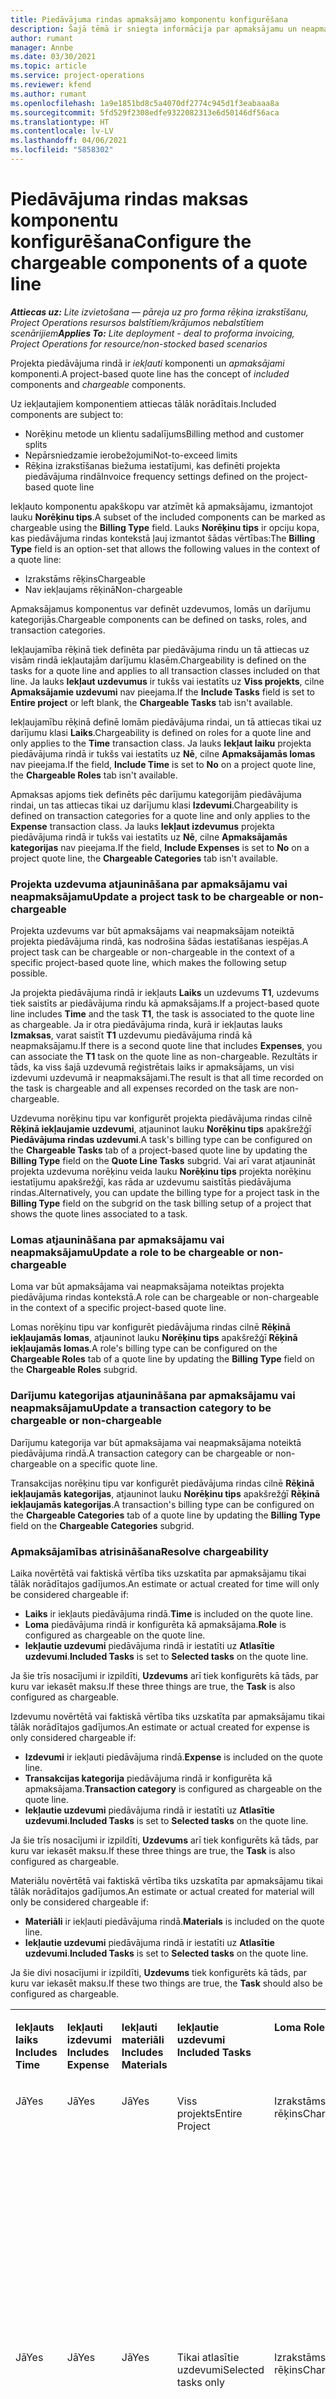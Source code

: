 ```yaml
---
title: Piedāvājuma rindas apmaksājamo komponentu konfigurēšana
description: Šajā tēmā ir sniegta informācija par apmaksājamu un neapmaksājamu komponentu iestatīšanu projekta piedāvājuma rindā.
author: rumant
manager: Annbe
ms.date: 03/30/2021
ms.topic: article
ms.service: project-operations
ms.reviewer: kfend
ms.author: rumant
ms.openlocfilehash: 1a9e1851bd8c5a4070df2774c945d1f3eabaaa8a
ms.sourcegitcommit: 5fd529f2308edfe9322082313e6d50146df56aca
ms.translationtype: HT
ms.contentlocale: lv-LV
ms.lasthandoff: 04/06/2021
ms.locfileid: "5858302"
---
```

# <a name="configure-the-chargeable-components-of-a-quote-line"></a><span data-ttu-id="8f1f4-103">Piedāvājuma rindas maksas komponentu konfigurēšana</span><span class="sxs-lookup"><span data-stu-id="8f1f4-103">Configure the chargeable components of a quote line</span></span> 

<span data-ttu-id="8f1f4-104">_**Attiecas uz:** Lite izvietošana — pāreja uz pro forma rēķina izrakstīšanu, Project Operations resursos balstītiem/krājumos nebalstītiem scenārijiem_</span><span class="sxs-lookup"><span data-stu-id="8f1f4-104">_**Applies To:** Lite deployment - deal to proforma invoicing, Project Operations for resource/non-stocked based scenarios_</span></span>

<span data-ttu-id="8f1f4-105">Projekta piedāvājuma rindā ir *iekļauti* komponenti un *apmaksājami* komponenti.</span><span class="sxs-lookup"><span data-stu-id="8f1f4-105">A project-based quote line has the concept of *included* components and *chargeable* components.</span></span>

<span data-ttu-id="8f1f4-106">Uz iekļautajiem komponentiem attiecas tālāk norādītais.</span><span class="sxs-lookup"><span data-stu-id="8f1f4-106">Included components are subject to:</span></span>

  - <span data-ttu-id="8f1f4-107">Norēķinu metode un klientu sadalījums</span><span class="sxs-lookup"><span data-stu-id="8f1f4-107">Billing method and customer splits</span></span>
  - <span data-ttu-id="8f1f4-108">Nepārsniedzamie ierobežojumi</span><span class="sxs-lookup"><span data-stu-id="8f1f4-108">Not-to-exceed limits</span></span> 
  - <span data-ttu-id="8f1f4-109">Rēķina izrakstīšanas biežuma iestatījumi, kas definēti projekta piedāvājuma rindā</span><span class="sxs-lookup"><span data-stu-id="8f1f4-109">Invoice frequency settings defined on the project-based quote line</span></span>

<span data-ttu-id="8f1f4-110">Iekļauto komponentu apakškopu var atzīmēt kā apmaksājamu, izmantojot lauku **Norēķinu tips**.</span><span class="sxs-lookup"><span data-stu-id="8f1f4-110">A subset of the included components can be marked as chargeable using the **Billing Type** field.</span></span> <span data-ttu-id="8f1f4-111">Lauks **Norēķinu tips** ir opciju kopa, kas piedāvājuma rindas kontekstā ļauj izmantot šādas vērtības:</span><span class="sxs-lookup"><span data-stu-id="8f1f4-111">The **Billing Type** field is an option-set that allows the following values in the context of a quote line:</span></span>

  - <span data-ttu-id="8f1f4-112">Izrakstāms rēķins</span><span class="sxs-lookup"><span data-stu-id="8f1f4-112">Chargeable</span></span>
  - <span data-ttu-id="8f1f4-113">Nav iekļaujams rēķinā</span><span class="sxs-lookup"><span data-stu-id="8f1f4-113">Non-chargeable</span></span>

<span data-ttu-id="8f1f4-114">Apmaksājamus komponentus var definēt uzdevumos, lomās un darījumu kategorijās.</span><span class="sxs-lookup"><span data-stu-id="8f1f4-114">Chargeable components can be defined on tasks, roles, and transaction categories.</span></span>

<span data-ttu-id="8f1f4-115">Iekļaujamība rēķinā tiek definēta par piedāvājuma rindu un tā attiecas uz visām rindā iekļautajām darījumu klasēm.</span><span class="sxs-lookup"><span data-stu-id="8f1f4-115">Chargeability is defined on the tasks for a quote line and applies to all transaction classes included on that line.</span></span> <span data-ttu-id="8f1f4-116">Ja lauks **Iekļaut uzdevumus** ir tukšs vai iestatīts uz **Viss projekts**, cilne **Apmaksājamie uzdevumi** nav pieejama.</span><span class="sxs-lookup"><span data-stu-id="8f1f4-116">If the **Include Tasks** field is set to **Entire project** or left blank, the **Chargeable Tasks** tab isn't available.</span></span>

<span data-ttu-id="8f1f4-117">Iekļaujamību rēķinā definē lomām piedāvājuma rindai, un tā attiecas tikai uz darījumu klasi **Laiks**.</span><span class="sxs-lookup"><span data-stu-id="8f1f4-117">Chargeability is defined on roles for a quote line and only applies to the **Time** transaction class.</span></span> <span data-ttu-id="8f1f4-118">Ja lauks **Iekļaut laiku** projekta piedāvājuma rindā ir tukšs vai iestatīts uz **Nē**, cilne **Apmaksājamās lomas** nav pieejama.</span><span class="sxs-lookup"><span data-stu-id="8f1f4-118">If the field, **Include Time** is set to **No** on a project quote line, the **Chargeable Roles** tab isn't available.</span></span>

<span data-ttu-id="8f1f4-119">Apmaksas apjoms tiek definēts pēc darījumu kategorijām piedāvājuma rindai, un tas attiecas tikai uz darījumu klasi **Izdevumi**.</span><span class="sxs-lookup"><span data-stu-id="8f1f4-119">Chargeability is defined on transaction categories for a  quote line and only applies to the **Expense** transaction class.</span></span> <span data-ttu-id="8f1f4-120">Ja lauks **Iekļaut izdevumus** projekta piedāvājuma rindā ir tukšs vai iestatīts uz **Nē**, cilne **Apmaksājamās kategorijas** nav pieejama.</span><span class="sxs-lookup"><span data-stu-id="8f1f4-120">If the field, **Include Expenses** is set to **No** on a project quote line, the **Chargeable Categories** tab isn't available.</span></span>

### <a name="update-a-project-task-to-be-chargeable-or-non-chargeable"></a><span data-ttu-id="8f1f4-121">Projekta uzdevuma atjaunināšana par apmaksājamu vai neapmaksājamu</span><span class="sxs-lookup"><span data-stu-id="8f1f4-121">Update a project task to be chargeable or non-chargeable</span></span>

<span data-ttu-id="8f1f4-122">Projekta uzdevums var būt apmaksājams vai neapmaksājam noteiktā projekta piedāvājuma rindā, kas nodrošina šādas iestatīšanas iespējas.</span><span class="sxs-lookup"><span data-stu-id="8f1f4-122">A project task can be chargeable or non-chargeable in the context of a specific project-based quote line, which makes the following setup possible.</span></span>

<span data-ttu-id="8f1f4-123">Ja projekta piedāvājuma rindā ir iekļauts **Laiks** un uzdevums **T1**, uzdevums tiek saistīts ar piedāvājuma rindu kā apmaksājams.</span><span class="sxs-lookup"><span data-stu-id="8f1f4-123">If a project-based quote line includes **Time** and the task **T1**, the task is associated to the quote line as chargeable.</span></span> <span data-ttu-id="8f1f4-124">Ja ir otra piedāvājuma rinda, kurā ir iekļautas lauks **Izmaksas**, varat saistīt **T1** uzdevumu piedāvājuma rindā kā neapmaksājamu.</span><span class="sxs-lookup"><span data-stu-id="8f1f4-124">If there is a second quote line that includes **Expenses**, you can associate the **T1** task on the quote line as non-chargeable.</span></span> <span data-ttu-id="8f1f4-125">Rezultāts ir tāds, ka viss šajā uzdevumā reģistrētais laiks ir apmaksājams, un visi izdevumi uzdevumā ir neapmaksājami.</span><span class="sxs-lookup"><span data-stu-id="8f1f4-125">The result is that all time recorded on the task is chargeable and all expenses recorded on the task are non-chargeable.</span></span>

<span data-ttu-id="8f1f4-126">Uzdevuma norēķinu tipu var konfigurēt projekta piedāvājuma rindas cilnē **Rēķinā iekļaujamie uzdevumi**, atjauninot lauku **Norēķinu tips** apakšrežģī **Piedāvājuma rindas uzdevumi**.</span><span class="sxs-lookup"><span data-stu-id="8f1f4-126">A task's billing type can be configured on the **Chargeable Tasks** tab of a project-based quote line by updating the **Billing Type** field on the **Quote Line Tasks** subgrid.</span></span> <span data-ttu-id="8f1f4-127">Vai arī varat atjaunināt projekta uzdevuma norēķinu veida lauku **Norēķinu tips** projekta norēķinu iestatījumu apakšrežģī, kas rāda ar uzdevumu saistītās piedāvājuma rindas.</span><span class="sxs-lookup"><span data-stu-id="8f1f4-127">Alternatively, you can update the billing type for a project task in the **Billing Type** field on the subgrid on the task billing setup of a project that shows the quote lines associated to a task.</span></span>

### <a name="update-a-role-to-be-chargeable-or-non-chargeable"></a><span data-ttu-id="8f1f4-128">Lomas atjaunināšana par apmaksājamu vai neapmaksājamu</span><span class="sxs-lookup"><span data-stu-id="8f1f4-128">Update a role to be chargeable or non-chargeable</span></span>

<span data-ttu-id="8f1f4-129">Loma var būt apmaksājama vai neapmaksājama noteiktas projekta piedāvājuma rindas kontekstā.</span><span class="sxs-lookup"><span data-stu-id="8f1f4-129">A role can be chargeable or non-chargeable in the context of a specific project-based quote line.</span></span>

<span data-ttu-id="8f1f4-130">Lomas norēķinu tipu var konfigurēt piedāvājuma rindas cilnē **Rēķinā iekļaujamās lomas**, atjauninot lauku **Norēķinu tips** apakšrežģī **Rēķinā iekļaujamās lomas**.</span><span class="sxs-lookup"><span data-stu-id="8f1f4-130">A role's billing type can be configured on the **Chargeable Roles** tab of a quote line by updating the **Billing Type** field on the **Chargeable Roles** subgrid.</span></span>

### <a name="update-a-transaction-category-to-be-chargeable-or-non-chargeable"></a><span data-ttu-id="8f1f4-131">Darījumu kategorijas atjaunināšana par apmaksājamu vai neapmaksājamu</span><span class="sxs-lookup"><span data-stu-id="8f1f4-131">Update a transaction category to be chargeable or non-chargeable</span></span>

<span data-ttu-id="8f1f4-132">Darījumu kategorija var būt apmaksājama vai neapmaksājama noteiktā piedāvājuma rindā.</span><span class="sxs-lookup"><span data-stu-id="8f1f4-132">A transaction category can be chargeable or non-chargeable on a specific quote line.</span></span>

<span data-ttu-id="8f1f4-133">Transakcijas norēķinu tipu var konfigurēt piedāvājuma rindas cilnē **Rēķinā iekļaujamās kategorijas**, atjauninot lauku **Norēķinu tips** apakšrežģī **Rēķinā iekļaujamās kategorijas**.</span><span class="sxs-lookup"><span data-stu-id="8f1f4-133">A transaction's billing type can be configured on the **Chargeable Categories** tab of a quote line by updating the **Billing Type** field on the **Chargeable Categories** subgrid.</span></span>

### <a name="resolve-chargeability"></a><span data-ttu-id="8f1f4-134">Apmaksājamības atrisināšana</span><span class="sxs-lookup"><span data-stu-id="8f1f4-134">Resolve chargeability</span></span>
<span data-ttu-id="8f1f4-135">Laika novērtētā vai faktiskā vērtība tiks uzskatīta par apmaksājamu tikai tālāk norādītajos gadījumos.</span><span class="sxs-lookup"><span data-stu-id="8f1f4-135">An estimate or actual created for time will only be considered chargeable if:</span></span>

   - <span data-ttu-id="8f1f4-136">**Laiks** ir iekļauts piedāvājuma rindā.</span><span class="sxs-lookup"><span data-stu-id="8f1f4-136">**Time** is included on the quote line.</span></span>
   - <span data-ttu-id="8f1f4-137">**Loma** piedāvājuma rindā ir konfigurēta kā apmaksājama.</span><span class="sxs-lookup"><span data-stu-id="8f1f4-137">**Role** is configured as chargeable on the quote line.</span></span>
   - <span data-ttu-id="8f1f4-138">**Iekļautie uzdevumi** piedāvājuma rindā ir iestatīti uz **Atlasītie uzdevumi**.</span><span class="sxs-lookup"><span data-stu-id="8f1f4-138">**Included Tasks** is set to **Selected tasks** on the quote line.</span></span> 

<span data-ttu-id="8f1f4-139">Ja šie trīs nosacījumi ir izpildīti, **Uzdevums** arī tiek konfigurēts kā tāds, par kuru var iekasēt maksu.</span><span class="sxs-lookup"><span data-stu-id="8f1f4-139">If these three things are true, the **Task** is also configured as chargeable.</span></span> 

<span data-ttu-id="8f1f4-140">Izdevumu novērtētā vai faktiskā vērtība tiks uzskatīta par apmaksājamu tikai tālāk norādītajos gadījumos.</span><span class="sxs-lookup"><span data-stu-id="8f1f4-140">An estimate or actual created for expense is only considered chargeable if:</span></span> 

   - <span data-ttu-id="8f1f4-141">**Izdevumi** ir iekļauti piedāvājuma rindā.</span><span class="sxs-lookup"><span data-stu-id="8f1f4-141">**Expense** is included on the quote line.</span></span>
   - <span data-ttu-id="8f1f4-142">**Transakcijas kategorija** piedāvājuma rindā ir konfigurēta kā apmaksājama.</span><span class="sxs-lookup"><span data-stu-id="8f1f4-142">**Transaction category** is configured as chargeable on the quote line.</span></span>
   - <span data-ttu-id="8f1f4-143">**Iekļautie uzdevumi** piedāvājuma rindā ir iestatīti uz **Atlasītie uzdevumi**.</span><span class="sxs-lookup"><span data-stu-id="8f1f4-143">**Included Tasks** is set to **Selected tasks** on the quote line.</span></span>

<span data-ttu-id="8f1f4-144">Ja šie trīs nosacījumi ir izpildīti, **Uzdevums** arī tiek konfigurēts kā tāds, par kuru var iekasēt maksu.</span><span class="sxs-lookup"><span data-stu-id="8f1f4-144">If these three things are true, the **Task** is also configured as chargeable.</span></span> 

<span data-ttu-id="8f1f4-145">Materiālu novērtētā vai faktiskā vērtība tiks uzskatīta par apmaksājamu tikai tālāk norādītajos gadījumos.</span><span class="sxs-lookup"><span data-stu-id="8f1f4-145">An estimate or actual created for material will only be considered chargeable if:</span></span>

   - <span data-ttu-id="8f1f4-146">**Materiāli** ir iekļauti piedāvājuma rindā.</span><span class="sxs-lookup"><span data-stu-id="8f1f4-146">**Materials** is included on the quote line.</span></span>
   - <span data-ttu-id="8f1f4-147">**Iekļautie uzdevumi** piedāvājuma rindā ir iestatīti uz **Atlasītie uzdevumi**.</span><span class="sxs-lookup"><span data-stu-id="8f1f4-147">**Included Tasks** is set to **Selected tasks** on the quote line.</span></span>

<span data-ttu-id="8f1f4-148">Ja šie divi nosacījumi ir izpildīti, **Uzdevums** tiek konfigurēts kā tāds, par kuru var iekasēt maksu.</span><span class="sxs-lookup"><span data-stu-id="8f1f4-148">If these two things are true, the **Task** should also be configured as chargeable.</span></span> 


<table border="0" cellspacing="0" cellpadding="0">
    <tbody>
        <tr>
            <td width="70" valign="top">
                <p><span data-ttu-id="8f1f4-149">
                    <strong>Iekļauts laiks</strong>
                </span><span class="sxs-lookup"><span data-stu-id="8f1f4-149">
                    <strong>Includes Time</strong>
                </span></span></p>
            </td>
            <td width="78" valign="top">
                <p><span data-ttu-id="8f1f4-150">
                    <strong>Iekļauti izdevumi</strong>
                    <strong></strong>
                </span><span class="sxs-lookup"><span data-stu-id="8f1f4-150">
                    <strong>Includes Expense</strong>
                    <strong></strong>
                </span></span></p>
            </td>
            <td width="63" valign="top">
                <p><span data-ttu-id="8f1f4-151">
                    <strong>Iekļauti materiāli</strong>
                    <strong></strong>
                </span><span class="sxs-lookup"><span data-stu-id="8f1f4-151">
                    <strong>Includes Materials</strong>
                    <strong></strong>
                </span></span></p>
            </td>
            <td width="75" valign="top">
                <p><span data-ttu-id="8f1f4-152">
                    <strong>Iekļautie uzdevumi</strong>
                    <strong></strong>
                </span><span class="sxs-lookup"><span data-stu-id="8f1f4-152">
                    <strong>Included Tasks</strong>
                    <strong></strong>
                </span></span></p>
            </td>
            <td width="65" valign="top">
                <p><span data-ttu-id="8f1f4-153">
                    <strong>Loma</strong>
                    <strong></strong>
                </span><span class="sxs-lookup"><span data-stu-id="8f1f4-153">
                    <strong>Role</strong>
                    <strong></strong>
                </span></span></p>
            </td>
            <td width="70" valign="top">
                <p><span data-ttu-id="8f1f4-154">
                    <strong>Kategorija</strong>
                    <strong></strong>
                </span><span class="sxs-lookup"><span data-stu-id="8f1f4-154">
                    <strong>Category</strong>
                    <strong></strong>
                </span></span></p>
            </td>
            <td width="65" valign="top">
                <p><span data-ttu-id="8f1f4-155">
                    <strong>Uzdevums</strong>
                    <strong></strong>
                </span><span class="sxs-lookup"><span data-stu-id="8f1f4-155">
                    <strong>Task</strong>
                    <strong></strong>
                </span></span></p>
            </td>
            <td width="350" valign="top">
                <p><span data-ttu-id="8f1f4-156">
                    <strong>Iekasēšanas ietekme</strong>
                </span><span class="sxs-lookup"><span data-stu-id="8f1f4-156">
                    <strong>Chargeability impact</strong>
                </span></span></p>
            </td>
        </tr>
        <tr>
            <td width="70" valign="top">
                <p>
<span data-ttu-id="8f1f4-157">Jā</span><span class="sxs-lookup"><span data-stu-id="8f1f4-157">Yes</span></span> </p>
            </td>
            <td width="78" valign="top">
                <p>
<span data-ttu-id="8f1f4-158">Jā</span><span class="sxs-lookup"><span data-stu-id="8f1f4-158">Yes</span></span> </p>
            </td>
            <td width="63" valign="top">
                <p>
<span data-ttu-id="8f1f4-159">Jā</span><span class="sxs-lookup"><span data-stu-id="8f1f4-159">Yes</span></span> </p>
            </td>
            <td width="75" valign="top">
                <p>
<span data-ttu-id="8f1f4-160">Viss projekts</span><span class="sxs-lookup"><span data-stu-id="8f1f4-160">Entire Project</span></span> </p>
            </td>
            <td width="65" valign="top">
                <p>
<span data-ttu-id="8f1f4-161">Izrakstāms rēķins</span><span class="sxs-lookup"><span data-stu-id="8f1f4-161">Chargeable</span></span> </p>
            </td>
            <td width="70" valign="top">
                <p>
<span data-ttu-id="8f1f4-162">Izrakstāms rēķins</span><span class="sxs-lookup"><span data-stu-id="8f1f4-162">Chargeable</span></span> </p>
            </td>
            <td width="65" valign="top">
                <p>
<span data-ttu-id="8f1f4-163">Nevar iestatīt</span><span class="sxs-lookup"><span data-stu-id="8f1f4-163">Cannot be set</span></span> </p>
            </td>
            <td width="350" valign="top">
                <p>
<span data-ttu-id="8f1f4-164">Norēķini par laika faktiskajiem datiem: Apmaksājams</span><span class="sxs-lookup"><span data-stu-id="8f1f4-164">Billing on a time actual: Chargeable</span></span> </p>
                <p>
<span data-ttu-id="8f1f4-165">Norēķinu veids par izdevumu faktiskajiem datiem: Apmaksājams</span><span class="sxs-lookup"><span data-stu-id="8f1f4-165">Billing type on expense actual: Chargeable</span></span> </p>
                <p>
<span data-ttu-id="8f1f4-166">Rēķina tips faktiskajām materiālu vērtībām: iekasējams</span><span class="sxs-lookup"><span data-stu-id="8f1f4-166">Billing type on material actual: Chargeable</span></span> </p>
            </td>
        </tr>
        <tr>
            <td width="70" valign="top">
                <p>
<span data-ttu-id="8f1f4-167">Jā</span><span class="sxs-lookup"><span data-stu-id="8f1f4-167">Yes</span></span> </p>
            </td>
            <td width="78" valign="top">
                <p>
<span data-ttu-id="8f1f4-168">Jā</span><span class="sxs-lookup"><span data-stu-id="8f1f4-168">Yes</span></span> </p>
            </td>
            <td width="63" valign="top">
                <p>
<span data-ttu-id="8f1f4-169">Jā</span><span class="sxs-lookup"><span data-stu-id="8f1f4-169">Yes</span></span> </p>
            </td>
            <td width="75" valign="top">
                <p>
<span data-ttu-id="8f1f4-170">Tikai atlasītie uzdevumi</span><span class="sxs-lookup"><span data-stu-id="8f1f4-170">Selected tasks only</span></span> </p>
            </td>
            <td width="65" valign="top">
                <p>
<span data-ttu-id="8f1f4-171">Izrakstāms rēķins</span><span class="sxs-lookup"><span data-stu-id="8f1f4-171">Chargeable</span></span> </p>
            </td>
            <td width="70" valign="top">
                <p>
<span data-ttu-id="8f1f4-172">Izrakstāms rēķins</span><span class="sxs-lookup"><span data-stu-id="8f1f4-172">Chargeable</span></span> </p>
            </td>
            <td width="65" valign="top">
                <p>
<span data-ttu-id="8f1f4-173">Izrakstāms rēķins</span><span class="sxs-lookup"><span data-stu-id="8f1f4-173">Chargeable</span></span> </p>
            </td>
            <td width="350" valign="top">
                <p>
<span data-ttu-id="8f1f4-174">Norēķini par laika faktiskajiem datiem: Apmaksājams</span><span class="sxs-lookup"><span data-stu-id="8f1f4-174">Billing on a time actual: Chargeable</span></span> </p>
                <p>
<span data-ttu-id="8f1f4-175">Norēķinu veids par izdevumu faktiskajiem datiem: Apmaksājams</span><span class="sxs-lookup"><span data-stu-id="8f1f4-175">Billing type on expense actual: Chargeable</span></span> </p>
                <p>
<span data-ttu-id="8f1f4-176">Rēķina tips faktiskajām materiālu vērtībām: iekasējams</span><span class="sxs-lookup"><span data-stu-id="8f1f4-176">Billing type on material actual: Chargeable</span></span> </p>
            </td>
        </tr>
        <tr>
            <td width="70" valign="top">
                <p>
<span data-ttu-id="8f1f4-177">Jā</span><span class="sxs-lookup"><span data-stu-id="8f1f4-177">Yes</span></span> </p>
            </td>
            <td width="78" valign="top">
                <p>
<span data-ttu-id="8f1f4-178">Jā</span><span class="sxs-lookup"><span data-stu-id="8f1f4-178">Yes</span></span> </p>
            </td>
            <td width="63" valign="top">
                <p>
<span data-ttu-id="8f1f4-179">Jā</span><span class="sxs-lookup"><span data-stu-id="8f1f4-179">Yes</span></span> </p>
            </td>
            <td width="75" valign="top">
                <p>
<span data-ttu-id="8f1f4-180">Tikai atlasītie uzdevumi</span><span class="sxs-lookup"><span data-stu-id="8f1f4-180">Selected tasks only</span></span> </p>
            </td>
            <td width="65" valign="top">
                <p><span data-ttu-id="8f1f4-181">
                    <strong>Nav iekasējams</strong>
                </span><span class="sxs-lookup"><span data-stu-id="8f1f4-181">
                    <strong>Non - Chargeable</strong>
                </span></span></p>
            </td>
            <td width="70" valign="top">
                <p>
<span data-ttu-id="8f1f4-182">Izrakstāms rēķins</span><span class="sxs-lookup"><span data-stu-id="8f1f4-182">Chargeable</span></span> </p>
            </td>
            <td width="65" valign="top">
                <p>
<span data-ttu-id="8f1f4-183">Izrakstāms rēķins</span><span class="sxs-lookup"><span data-stu-id="8f1f4-183">Chargeable</span></span> </p>
            </td>
            <td width="350" valign="top">
                <p>
<span data-ttu-id="8f1f4-184">Rēķins par laika faktiskajām vērtībam: <strong>Nav iekasējams</strong>
                </span><span class="sxs-lookup"><span data-stu-id="8f1f4-184">Billing on a time actual: <strong>Non-Chargeable</strong>
                </span></span></p>
                <p>
<span data-ttu-id="8f1f4-185">Norēķinu veids par izdevumu faktiskajiem datiem: Apmaksājams</span><span class="sxs-lookup"><span data-stu-id="8f1f4-185">Billing type on expense actual: Chargeable</span></span> </p>
                <p>
<span data-ttu-id="8f1f4-186">Rēķina tips faktiskajām materiālu vērtībām: iekasējams</span><span class="sxs-lookup"><span data-stu-id="8f1f4-186">Billing type on material actual: Chargeable</span></span> </p>
            </td>
        </tr>
        <tr>
            <td width="70" valign="top">
                <p>
<span data-ttu-id="8f1f4-187">Jā</span><span class="sxs-lookup"><span data-stu-id="8f1f4-187">Yes</span></span> </p>
            </td>
            <td width="78" valign="top">
                <p>
<span data-ttu-id="8f1f4-188">Jā</span><span class="sxs-lookup"><span data-stu-id="8f1f4-188">Yes</span></span> </p>
            </td>
            <td width="63" valign="top">
                <p>
<span data-ttu-id="8f1f4-189">Jā</span><span class="sxs-lookup"><span data-stu-id="8f1f4-189">Yes</span></span> </p>
            </td>
            <td width="75" valign="top">
                <p>
<span data-ttu-id="8f1f4-190">Tikai atlasītie uzdevumi</span><span class="sxs-lookup"><span data-stu-id="8f1f4-190">Selected tasks only</span></span> </p>
            </td>
            <td width="65" valign="top">
                <p>
<span data-ttu-id="8f1f4-191">Izrakstāms rēķins</span><span class="sxs-lookup"><span data-stu-id="8f1f4-191">Chargeable</span></span> </p>
            </td>
            <td width="70" valign="top">
                <p>
<span data-ttu-id="8f1f4-192">Izrakstāms rēķins</span><span class="sxs-lookup"><span data-stu-id="8f1f4-192">Chargeable</span></span> </p>
            </td>
            <td width="65" valign="top">
                <p><span data-ttu-id="8f1f4-193">
                    <strong>Nav iekasējams</strong>
                </span><span class="sxs-lookup"><span data-stu-id="8f1f4-193">
                    <strong>Non-Chargeable</strong>
                </span></span></p>
            </td>
            <td width="350" valign="top">
                <p>
<span data-ttu-id="8f1f4-194">Rēķins par laika faktiskajām vērtībam: <strong>Nav iekasējams</strong>
                </span><span class="sxs-lookup"><span data-stu-id="8f1f4-194">Billing on a time actual: <strong>Non-Chargeable</strong>
                </span></span></p>
                <p>
<span data-ttu-id="8f1f4-195">Rēķina tips izdevumu faktiskajām vērtībam: <strong>Nav iekasējams</strong>
                </span><span class="sxs-lookup"><span data-stu-id="8f1f4-195">Billing type on expense actual: <strong>Non-Chargeable</strong>
                </span></span></p>
                <p>
<span data-ttu-id="8f1f4-196">Rēķina tips materiālu faktiskajām vērtībam: <strong>Nav iekasējams</strong>
                </span><span class="sxs-lookup"><span data-stu-id="8f1f4-196">Billing type on material actual: <strong>Non-Chargeable</strong>
                </span></span></p>
            </td>
        </tr>
        <tr>
            <td width="70" valign="top">
                <p>
<span data-ttu-id="8f1f4-197">Jā</span><span class="sxs-lookup"><span data-stu-id="8f1f4-197">Yes</span></span> </p>
            </td>
            <td width="78" valign="top">
                <p>
<span data-ttu-id="8f1f4-198">Jā</span><span class="sxs-lookup"><span data-stu-id="8f1f4-198">Yes</span></span> </p>
            </td>
            <td width="63" valign="top">
                <p>
<span data-ttu-id="8f1f4-199">Jā</span><span class="sxs-lookup"><span data-stu-id="8f1f4-199">Yes</span></span> </p>
            </td>
            <td width="75" valign="top">
                <p>
<span data-ttu-id="8f1f4-200">Tikai atlasītie uzdevumi</span><span class="sxs-lookup"><span data-stu-id="8f1f4-200">Selected tasks only</span></span> </p>
            </td>
            <td width="65" valign="top">
                <p><span data-ttu-id="8f1f4-201">
                    <strong>Nav iekasējams</strong>
                </span><span class="sxs-lookup"><span data-stu-id="8f1f4-201">
                    <strong>Non-Chargeable</strong>
                </span></span></p>
            </td>
            <td width="70" valign="top">
                <p>
<span data-ttu-id="8f1f4-202">Izrakstāms rēķins</span><span class="sxs-lookup"><span data-stu-id="8f1f4-202">Chargeable</span></span> </p>
            </td>
            <td width="65" valign="top">
                <p><span data-ttu-id="8f1f4-203">
                    <strong>Nav iekasējams</strong>
                </span><span class="sxs-lookup"><span data-stu-id="8f1f4-203">
                    <strong>Non- Chargeable</strong>
                </span></span></p>
            </td>
            <td width="350" valign="top">
                <p>
<span data-ttu-id="8f1f4-204">Rēķins par laika faktiskajām vērtībam: <strong>Nav iekasējams</strong>
                </span><span class="sxs-lookup"><span data-stu-id="8f1f4-204">Billing on a time actual: <strong>Non-Chargeable</strong>
                </span></span></p>
                <p>
<span data-ttu-id="8f1f4-205">Rēķina tips izdevumu faktiskajām vērtībam: <strong>Nav iekasējams</strong>
                </span><span class="sxs-lookup"><span data-stu-id="8f1f4-205">Billing type on expense actual: <strong>Non-Chargeable</strong>
                </span></span></p>
                <p>
<span data-ttu-id="8f1f4-206">Rēķina tips materiālu faktiskajām vērtībam: <strong>Nav iekasējams</strong>
                </span><span class="sxs-lookup"><span data-stu-id="8f1f4-206">Billing type on material actual: <strong> Non-Chargeable</strong>
                </span></span></p>
            </td>
        </tr>
        <tr>
            <td width="70" valign="top">
                <p>
<span data-ttu-id="8f1f4-207">Jā</span><span class="sxs-lookup"><span data-stu-id="8f1f4-207">Yes</span></span> </p>
            </td>
            <td width="78" valign="top">
                <p>
<span data-ttu-id="8f1f4-208">Jā</span><span class="sxs-lookup"><span data-stu-id="8f1f4-208">Yes</span></span> </p>
            </td>
            <td width="63" valign="top">
                <p>
<span data-ttu-id="8f1f4-209">Jā</span><span class="sxs-lookup"><span data-stu-id="8f1f4-209">Yes</span></span> </p>
            </td>
            <td width="75" valign="top">
                <p>
<span data-ttu-id="8f1f4-210">Tikai atlasītie uzdevumi</span><span class="sxs-lookup"><span data-stu-id="8f1f4-210">Selected tasks only</span></span> </p>
            </td>
            <td width="65" valign="top">
                <p><span data-ttu-id="8f1f4-211">
                    <strong>Nav iekasējams</strong>
                </span><span class="sxs-lookup"><span data-stu-id="8f1f4-211">
                    <strong>Non-Chargeable</strong>
                </span></span></p>
            </td>
            <td width="70" valign="top">
                <p><span data-ttu-id="8f1f4-212">
                    <strong>Nav iekasējams</strong>
                </span><span class="sxs-lookup"><span data-stu-id="8f1f4-212">
                    <strong>Non-Chargeable</strong>
                </span></span></p>
            </td>
            <td width="65" valign="top">
                <p>
<span data-ttu-id="8f1f4-213">Izrakstāms rēķins</span><span class="sxs-lookup"><span data-stu-id="8f1f4-213">Chargeable</span></span> </p>
            </td>
            <td width="350" valign="top">
                <p>
<span data-ttu-id="8f1f4-214">Rēķins par laika faktiskajām vērtībam: <strong>Nav iekasējams</strong>
                </span><span class="sxs-lookup"><span data-stu-id="8f1f4-214">Billing on a time actual: <strong>Non-Chargeable</strong>
                </span></span></p>
                <p>
<span data-ttu-id="8f1f4-215">Rēķina tips izdevumu faktiskajām vērtībam: <strong>Nav iekasējams</strong>
                </span><span class="sxs-lookup"><span data-stu-id="8f1f4-215">Billing type on expense actual: <strong> Non-Chargeable</strong>
                </span></span></p>
                <p>
<span data-ttu-id="8f1f4-216">Rēķina tips faktiskajām materiālu vērtībām: iekasējams</span><span class="sxs-lookup"><span data-stu-id="8f1f4-216">Billing type on material actual: Chargeable</span></span> </p>
            </td>
        </tr>
        <tr>
            <td width="70" valign="top">
                <p><span data-ttu-id="8f1f4-217">
                    <strong>Nr.</strong>
                </span><span class="sxs-lookup"><span data-stu-id="8f1f4-217">
                    <strong>No</strong>
                </span></span></p>
            </td>
            <td width="78" valign="top">
                <p>
<span data-ttu-id="8f1f4-218">Jā</span><span class="sxs-lookup"><span data-stu-id="8f1f4-218">Yes</span></span> </p>
            </td>
            <td width="63" valign="top">
                <p>
<span data-ttu-id="8f1f4-219">Jā</span><span class="sxs-lookup"><span data-stu-id="8f1f4-219">Yes</span></span> </p>
            </td>
            <td width="75" valign="top">
                <p>
<span data-ttu-id="8f1f4-220">Viss projekts</span><span class="sxs-lookup"><span data-stu-id="8f1f4-220">Entire Project</span></span> </p>
            </td>
            <td width="65" valign="top">
                <p>
<span data-ttu-id="8f1f4-221">Nevar iestatīt</span><span class="sxs-lookup"><span data-stu-id="8f1f4-221">Cannot be set</span></span> </p>
            </td>
            <td width="70" valign="top">
                <p><span data-ttu-id="8f1f4-222">
                    <strong>Izrakstāms rēķins</strong>
                </span><span class="sxs-lookup"><span data-stu-id="8f1f4-222">
                    <strong>Chargeable</strong>
                </span></span></p>
            </td>
            <td width="65" valign="top">
                <p>
<span data-ttu-id="8f1f4-223">Nevar iestatīt</span><span class="sxs-lookup"><span data-stu-id="8f1f4-223">Cannot be set</span></span> </p>
            </td>
            <td width="350" valign="top">
                <p>
<span data-ttu-id="8f1f4-224">Rēķins ar laika faktiskajām vērtībām: <strong>Nav pieejams</strong>
                </span><span class="sxs-lookup"><span data-stu-id="8f1f4-224">Billing on a time actual: <strong>Not available</strong>
                </span></span></p>
                <p>
<span data-ttu-id="8f1f4-225">Norēķinu veids par izdevumu faktiskajiem datiem: Apmaksājams</span><span class="sxs-lookup"><span data-stu-id="8f1f4-225">Billing type on expense actual: Chargeable</span></span> </p>
                <p>
<span data-ttu-id="8f1f4-226">Rēķina tips faktiskajām materiālu vērtībām: iekasējams</span><span class="sxs-lookup"><span data-stu-id="8f1f4-226">Billing type on material actual: Chargeable</span></span> </p>
            </td>
        </tr>
        <tr>
            <td width="70" valign="top">
                <p><span data-ttu-id="8f1f4-227">
                    <strong>Nr.</strong>
                </span><span class="sxs-lookup"><span data-stu-id="8f1f4-227">
                    <strong>No</strong>
                </span></span></p>
            </td>
            <td width="78" valign="top">
                <p>
<span data-ttu-id="8f1f4-228">Jā</span><span class="sxs-lookup"><span data-stu-id="8f1f4-228">Yes</span></span> </p>
            </td>
            <td width="63" valign="top">
                <p>
<span data-ttu-id="8f1f4-229">Jā</span><span class="sxs-lookup"><span data-stu-id="8f1f4-229">Yes</span></span> </p>
            </td>
            <td width="75" valign="top">
                <p>
<span data-ttu-id="8f1f4-230">Viss projekts</span><span class="sxs-lookup"><span data-stu-id="8f1f4-230">Entire Project</span></span> </p>
            </td>
            <td width="65" valign="top">
                <p>
<span data-ttu-id="8f1f4-231">Nevar iestatīt</span><span class="sxs-lookup"><span data-stu-id="8f1f4-231">Cannot be set</span></span> </p>
            </td>
            <td width="70" valign="top">
                <p><span data-ttu-id="8f1f4-232">
                    <strong>Nav iekasējams</strong>
                </span><span class="sxs-lookup"><span data-stu-id="8f1f4-232">
                    <strong>Non-Chargeable</strong>
                </span></span></p>
            </td>
            <td width="65" valign="top">
                <p>
<span data-ttu-id="8f1f4-233">Nevar iestatīt</span><span class="sxs-lookup"><span data-stu-id="8f1f4-233">Cannot be set</span></span> </p>
            </td>
            <td width="350" valign="top">
                <p>
<span data-ttu-id="8f1f4-234">Rēķins ar laika faktiskajām vērtībām: <strong>Nav pieejams</strong>
                </span><span class="sxs-lookup"><span data-stu-id="8f1f4-234">Billing on a time actual: <strong>Not available</strong>
                </span></span></p>
                <p>
<span data-ttu-id="8f1f4-235">Rēķina tips izdevumu faktiskajām vērtībam: <strong>Nav iekasējams</strong>
                </span><span class="sxs-lookup"><span data-stu-id="8f1f4-235">Billing type on expense actual: <strong> Non-chargeable</strong>
                </span></span></p>
                <p>
<span data-ttu-id="8f1f4-236">Rēķina tips faktiskajām materiālu vērtībām: iekasējams</span><span class="sxs-lookup"><span data-stu-id="8f1f4-236">Billing type on material actual: Chargeable</span></span> </p>
            </td>
        </tr>
        <tr>
            <td width="70" valign="top">
                <p>
<span data-ttu-id="8f1f4-237">Jā</span><span class="sxs-lookup"><span data-stu-id="8f1f4-237">Yes</span></span> </p>
            </td>
            <td width="78" valign="top">
                <p><span data-ttu-id="8f1f4-238">
                    <strong>Nr.</strong>
                </span><span class="sxs-lookup"><span data-stu-id="8f1f4-238">
                    <strong>No</strong>
                </span></span></p>
            </td>
            <td width="63" valign="top">
                <p>
<span data-ttu-id="8f1f4-239">Jā</span><span class="sxs-lookup"><span data-stu-id="8f1f4-239">Yes</span></span> </p>
            </td>
            <td width="75" valign="top">
                <p>
<span data-ttu-id="8f1f4-240">Viss projekts</span><span class="sxs-lookup"><span data-stu-id="8f1f4-240">Entire Project</span></span> </p>
            </td>
            <td width="65" valign="top">
                <p>
<span data-ttu-id="8f1f4-241">Izrakstāms rēķins</span><span class="sxs-lookup"><span data-stu-id="8f1f4-241">Chargeable</span></span> </p>
            </td>
            <td width="70" valign="top">
                <p>
<span data-ttu-id="8f1f4-242">Nevar iestatīt</span><span class="sxs-lookup"><span data-stu-id="8f1f4-242">Cannot be set</span></span> </p>
            </td>
            <td width="65" valign="top">
                <p>
<span data-ttu-id="8f1f4-243">Nevar iestatīt</span><span class="sxs-lookup"><span data-stu-id="8f1f4-243">Cannot be set</span></span> </p>
            </td>
            <td width="350" valign="top">
                <p>
<span data-ttu-id="8f1f4-244">Norēķini par laika faktiskajiem datiem: Apmaksājams</span><span class="sxs-lookup"><span data-stu-id="8f1f4-244">Billing on a time actual: Chargeable</span></span> </p>
                <p>
<span data-ttu-id="8f1f4-245">Rēķina tips izdevumu faktiskajām vērtībām:<strong> Nav pieejams</strong>
                </span><span class="sxs-lookup"><span data-stu-id="8f1f4-245">Billing type on expense actual:<strong> Not available</strong>
                </span></span></p>
                <p>
<span data-ttu-id="8f1f4-246">Rēķina tips faktiskajām materiālu vērtībām: iekasējams</span><span class="sxs-lookup"><span data-stu-id="8f1f4-246">Billing type on material actual: Chargeable</span></span> </p>
            </td>
        </tr>
        <tr>
            <td width="70" valign="top">
                <p>
<span data-ttu-id="8f1f4-247">Jā</span><span class="sxs-lookup"><span data-stu-id="8f1f4-247">Yes</span></span> </p>
            </td>
            <td width="78" valign="top">
                <p><span data-ttu-id="8f1f4-248">
                    <strong>Nr.</strong>
                </span><span class="sxs-lookup"><span data-stu-id="8f1f4-248">
                    <strong>No</strong>
                </span></span></p>
            </td>
            <td width="63" valign="top">
                <p>
<span data-ttu-id="8f1f4-249">Jā</span><span class="sxs-lookup"><span data-stu-id="8f1f4-249">Yes</span></span> </p>
            </td>
            <td width="75" valign="top">
                <p>
<span data-ttu-id="8f1f4-250">Viss projekts</span><span class="sxs-lookup"><span data-stu-id="8f1f4-250">Entire Project</span></span> </p>
            </td>
            <td width="65" valign="top">
                <p><span data-ttu-id="8f1f4-251">
                    <strong>Nav iekasējams</strong>
                </span><span class="sxs-lookup"><span data-stu-id="8f1f4-251">
                    <strong>Non-Chargeable</strong>
                </span></span></p>
            </td>
            <td width="70" valign="top">
                <p>
<span data-ttu-id="8f1f4-252">Nevar iestatīt</span><span class="sxs-lookup"><span data-stu-id="8f1f4-252">Cannot be set</span></span> </p>
            </td>
            <td width="65" valign="top">
                <p>
<span data-ttu-id="8f1f4-253">Nevar iestatīt</span><span class="sxs-lookup"><span data-stu-id="8f1f4-253">Cannot be set</span></span> </p>
            </td>
            <td width="350" valign="top">
                <p>
<span data-ttu-id="8f1f4-254">Rēķins par laika faktiskajām vērtībam: <strong>Nav iekasējams</strong>
                </span><span class="sxs-lookup"><span data-stu-id="8f1f4-254">Billing on a time actual: <strong>Non-chargeable </strong>
                </span></span></p>
                <p>
<span data-ttu-id="8f1f4-255">Rēķina tips izdevumu faktiskajām vērtībām:<strong> Nav pieejams</strong>
                </span><span class="sxs-lookup"><span data-stu-id="8f1f4-255">Billing type on expense actual:<strong> Not available</strong>
                </span></span></p>
                <p>
<span data-ttu-id="8f1f4-256">Rēķina tips faktiskajām materiālu vērtībām: iekasējams</span><span class="sxs-lookup"><span data-stu-id="8f1f4-256">Billing type on material actual: Chargeable</span></span> </p>
            </td>
        </tr>
        <tr>
            <td width="70" valign="top">
                <p>
<span data-ttu-id="8f1f4-257">Jā</span><span class="sxs-lookup"><span data-stu-id="8f1f4-257">Yes</span></span> </p>
            </td>
            <td width="78" valign="top">
                <p>
<span data-ttu-id="8f1f4-258">Jā</span><span class="sxs-lookup"><span data-stu-id="8f1f4-258">Yes</span></span> </p>
            </td>
            <td width="63" valign="top">
                <p><span data-ttu-id="8f1f4-259">
                    <strong>Nr.</strong>
                </span><span class="sxs-lookup"><span data-stu-id="8f1f4-259">
                    <strong>No</strong>
                </span></span></p>
            </td>
            <td width="75" valign="top">
                <p>
<span data-ttu-id="8f1f4-260">Viss projekts</span><span class="sxs-lookup"><span data-stu-id="8f1f4-260">Entire Project</span></span> </p>
            </td>
            <td width="65" valign="top">
                <p>
<span data-ttu-id="8f1f4-261">Izrakstāms rēķins</span><span class="sxs-lookup"><span data-stu-id="8f1f4-261">Chargeable</span></span> </p>
            </td>
            <td width="70" valign="top">
                <p>
<span data-ttu-id="8f1f4-262">Izrakstāms rēķins</span><span class="sxs-lookup"><span data-stu-id="8f1f4-262">Chargeable</span></span> </p>
            </td>
            <td width="65" valign="top">
                <p>
<span data-ttu-id="8f1f4-263">Nevar iestatīt</span><span class="sxs-lookup"><span data-stu-id="8f1f4-263">Cannot be set</span></span> </p>
            </td>
            <td width="350" valign="top">
                <p>
<span data-ttu-id="8f1f4-264">Norēķini par laika faktiskajiem datiem: Apmaksājams</span><span class="sxs-lookup"><span data-stu-id="8f1f4-264">Billing on a time actual: Chargeable</span></span> </p>
                <p>
<span data-ttu-id="8f1f4-265">Norēķinu veids par izdevumu faktiskajiem datiem: Apmaksājams</span><span class="sxs-lookup"><span data-stu-id="8f1f4-265">Billing type on expense actual: Chargeable</span></span> </p>
                <p>
<span data-ttu-id="8f1f4-266">Rēķina tips materiālu faktiskajām vērtībām:<strong> Nav pieejams</strong>
                </span><span class="sxs-lookup"><span data-stu-id="8f1f4-266">Billing type on material actual: <strong> Not available</strong>
                </span></span></p>
            </td>
        </tr>
        <tr>
            <td width="70" valign="top">
                <p>
<span data-ttu-id="8f1f4-267">Jā</span><span class="sxs-lookup"><span data-stu-id="8f1f4-267">Yes</span></span> </p>
            </td>
            <td width="78" valign="top">
                <p>
<span data-ttu-id="8f1f4-268">Jā</span><span class="sxs-lookup"><span data-stu-id="8f1f4-268">Yes</span></span> </p>
            </td>
            <td width="63" valign="top">
                <p><span data-ttu-id="8f1f4-269">
                    <strong>Nr.</strong>
                </span><span class="sxs-lookup"><span data-stu-id="8f1f4-269">
                    <strong>No</strong>
                </span></span></p>
            </td>
            <td width="75" valign="top">
                <p>
<span data-ttu-id="8f1f4-270">Viss projekts</span><span class="sxs-lookup"><span data-stu-id="8f1f4-270">Entire Project</span></span> </p>
            </td>
            <td width="65" valign="top">
                <p><span data-ttu-id="8f1f4-271">
                    <strong>Nav iekasējams</strong>
                </span><span class="sxs-lookup"><span data-stu-id="8f1f4-271">
                    <strong>Non-Chargeable</strong>
                </span></span></p>
            </td>
            <td width="70" valign="top">
                <p><span data-ttu-id="8f1f4-272">
                    <strong>Nav iekļaujams rēķinā</strong>
                </span><span class="sxs-lookup"><span data-stu-id="8f1f4-272">
                    <strong>Non-chargeable</strong>
                </span></span></p>
            </td>
            <td width="65" valign="top">
                <p>
<span data-ttu-id="8f1f4-273">Nevar iestatīt</span><span class="sxs-lookup"><span data-stu-id="8f1f4-273">Cannot be set</span></span> </p>
            </td>
            <td width="350" valign="top">
                <p>
<span data-ttu-id="8f1f4-274">Rēķins par laika faktiskajām vērtībam: <strong>Nav iekasējams</strong>
                </span><span class="sxs-lookup"><span data-stu-id="8f1f4-274">Billing on a time actual: <strong>Non-chargeable </strong>
                </span></span></p>
                <p>
<span data-ttu-id="8f1f4-275">Rēķina tips izdevumu faktiskajām vērtībam: <strong>Nav iekasējams</strong>
                </span><span class="sxs-lookup"><span data-stu-id="8f1f4-275">Billing type on expense actual:<strong> Non-chargeable </strong>
                </span></span></p>
                <p>
<span data-ttu-id="8f1f4-276">Rēķina tips materiālu faktiskajām vērtībām:<strong> Nav pieejams</strong>
                </span><span class="sxs-lookup"><span data-stu-id="8f1f4-276">Billing type on material actual:<strong> Not available</strong>
                </span></span></p>
            </td>
        </tr>
    </tbody>
</table>



[!INCLUDE[footer-include](../../includes/footer-banner.md)]
